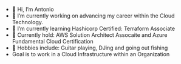 - 👋 Hi, I’m Antonio
- 👀 I’m currently working on advancing my career within the Cloud Technology. 
- 🌱 I’m currently learning Hashicorp Certified: Terraform Associate
- 📜 Currently hold: AWS Solution Architect Assocaite and Azure Fundamental Cloud Certification
- 🎸 Hobbies include: Guitar playing, DJing and going out fishing
- Goal is to work in a Cloud Infrastructure within an Organization
<!---
acalde2024/acalde2024 is a ✨ special ✨ repository because its `README.md` (this file) appears on your GitHub profile.
You can click the Preview link to take a look at your changes.
--->
